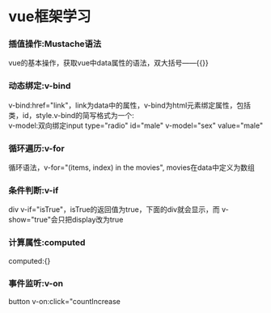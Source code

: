 # vue框架学习
### 插值操作:Mustache语法
vue的基本操作，获取vue中data属性的语法，双大括号——{{}}
### 动态绑定:v-bind
v-bind:href="link"，link为data中的属性，v-bind为html元素绑定属性，包括类，id，style.v-bind的简写格式为一个:  
v-model:双向绑定input type="radio" id="male" v-model="sex" value="male"
### 循环遍历:v-for
循环语法，v-for="(items, index) in the movies", movies在data中定义为数组
### 条件判断:v-if  
div v-if="isTrue"，isTrue的返回值为true，下面的div就会显示，而 v-show="true"会只把display改为true
### 计算属性:computed
computed:{}
### 事件监听:v-on
button v-on:click="countIncrease
